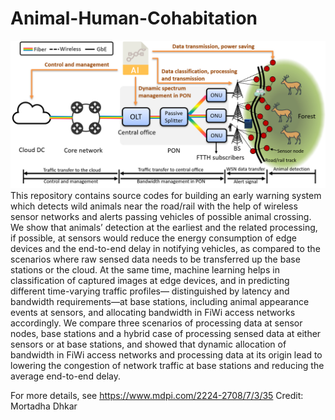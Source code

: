 # Animal-Human-Cohabitation
![](AHC.png)
This repository contains source codes for building an early warning system which detects wild animals near the road/rail with the help of wireless sensor networks and alerts passing vehicles of possible animal crossing.
We show that animals’ detection at the earliest and the related processing, if possible, at sensors would reduce the energy consumption of edge devices and the end-to-end delay in notifying vehicles, as compared to the scenarios where raw sensed data needs to be transferred up the base stations or the cloud. At the same time, machine learning helps in classification of captured images at edge devices, and in predicting different time-varying traffic profiles— distinguished by latency and bandwidth requirements—at base stations, including animal appearance events at sensors, and allocating bandwidth in FiWi access networks accordingly. We compare three scenarios of processing data at sensor nodes, base stations and a hybrid case of processing sensed data at either sensors or at base stations, and showed that dynamic allocation of bandwidth in FiWi access networks and processing data at its origin lead to lowering the congestion of network traffic at base stations and reducing the average end-to-end delay.

For more details, see https://www.mdpi.com/2224-2708/7/3/35
Credit: Mortadha Dhkar
